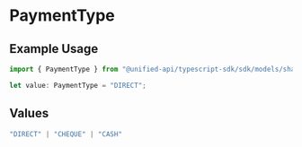# PaymentType

## Example Usage

```typescript
import { PaymentType } from "@unified-api/typescript-sdk/sdk/models/shared";

let value: PaymentType = "DIRECT";
```

## Values

```typescript
"DIRECT" | "CHEQUE" | "CASH"
```